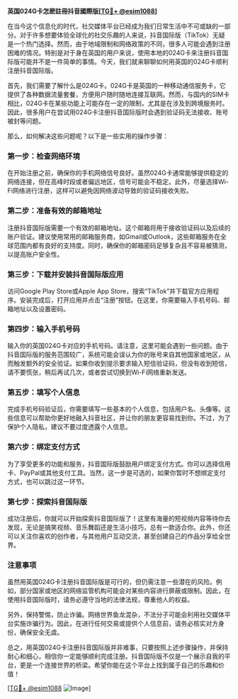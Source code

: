 **英国024G卡怎麽註冊抖音國際版[[TG💪+ @esim1088](https://t.me/s/esim1088)]**

在当今这个信息化的时代，社交媒体平台已经成为我们日常生活中不可或缺的一部分。对于许多想要体验全球化的社交乐趣的人来说，抖音国际版（TikTok）无疑是一个热门选择。然而，由于地域限制和网络政策的不同，很多人可能会遇到注册困难的情况。特别是对于身在英国的用户来说，使用本地的024G卡来注册抖音国际版可能并不是一件简单的事情。今天，我们就来聊聊如何用英国的024G卡顺利注册抖音国际版。

首先，我们需要了解什么是024G卡。024G卡是英国的一种移动通信服务卡，它提供了各种数据流量套餐，方便用户随时随地连接互联网。然而，与国内的SIM卡相比，024G卡在某些功能上可能存在一定的限制，尤其是在涉及到跨境服务时。因此，很多用户在尝试用024G卡注册抖音国际版时会遇到验证码无法接收、账号被封等问题。

那么，如何解决这些问题呢？以下是一些实用的操作步骤：

### 第一步：检查网络环境

在开始注册之前，确保你的手机网络信号良好。虽然024G卡通常能够提供稳定的网络连接，但在高峰时段或者偏远地区，信号可能会不稳定。此外，尽量选择Wi-Fi网络进行注册，这样可以避免因网络波动导致的验证码接收失败。

### 第二步：准备有效的邮箱地址

注册抖音国际版需要一个有效的邮箱地址。这个邮箱将用于接收验证码以及后续的账户验证。建议使用常用的邮箱服务商，如Gmail或Outlook，这些邮箱服务在全球范围内都有良好的支持度。同时，确保你的邮箱密码足够复杂且不容易被猜测，以提高账户安全性。

### 第三步：下载并安装抖音国际版应用

访问Google Play Store或Apple App Store，搜索“TikTok”并下载官方应用程序。安装完成后，打开应用并点击“注册”按钮。在这里，你需要输入手机号码、邮箱地址以及设置密码。

### 第四步：输入手机号码

输入你的英国024G卡对应的手机号码。请注意，这里可能会遇到一些问题。由于抖音国际版的服务范围较广，系统可能会误认为你的账号来自其他国家或地区，从而触发额外的安全验证。如果你收到提示要求输入短信验证码，但没有收到短信，请不要慌张，稍后再试几次，或者尝试切换到Wi-Fi网络重新发送。

### 第五步：填写个人信息

完成手机号码验证后，你需要填写一些基本的个人信息，包括用户名、头像等。这些信息可以帮助你更好地融入抖音社区，并让你的朋友更容易找到你。不过，为了保护个人隐私，建议不要过度透露个人信息。

### 第六步：绑定支付方式

为了享受更多的功能和服务，抖音国际版鼓励用户绑定支付方式。你可以选择信用卡、PayPal或其他支付工具。当然，这一步是可选的，如果你暂时不想绑定支付方式，也可以跳过这一环节。

### 第七步：探索抖音国际版

成功注册后，你就可以开始探索抖音国际版了！这里有海量的短视频内容等待你去发现，无论是搞笑视频、音乐舞蹈还是生活小技巧，总有一款适合你。此外，你还可以关注你喜欢的创作者，与其他用户互动交流，甚至创建自己的作品分享给全世界。

### 注意事项

虽然用英国024G卡注册抖音国际版是可行的，但仍需注意一些潜在的风险。例如，部分国家或地区的网络监管机构可能会对某些内容进行屏蔽或限制。因此，在使用抖音国际版时，请务必遵守当地的法律法规，尊重他人的权益。

另外，保持警惕，防止诈骗。网络世界鱼龙混杂，不法分子可能会利用社交媒体平台实施诈骗行为。因此，在进行任何交易或提供个人信息前，请务必核实对方身份，确保安全无虞。

总之，用英国024G卡注册抖音国际版并非难事，只要按照上述步骤操作，并保持耐心和细心，相信你一定能够顺利完成注册。抖音国际版不仅是一个展示自我的平台，更是一个连接世界的桥梁。希望你能在这个平台上找到属于自己的乐趣和价值！

[[TG💪+ @esim1088](https://t.me/s/esim1088) ![Image](https://i.postimg.cc/4NQfJmqS/Snipaste-2025-05-13-00-14-12.png)]